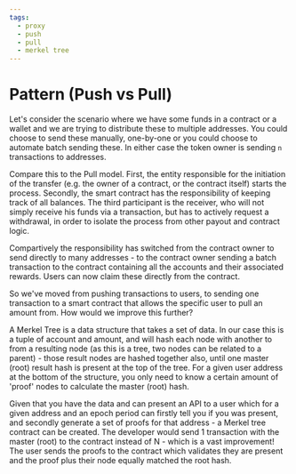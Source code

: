 ```yaml
---
tags:
  - proxy
  - push
  - pull
  - merkel tree
---
```


# Pattern (Push vs Pull)

Let's consider the scenario where we have some funds in a contract or a wallet and we are trying to distribute these to multiple addresses. You could choose to send these manually, one-by-one or you could choose to automate batch sending these. In either case the token owner is sending ```n``` transactions to addresses.

Compare this to the Pull model. First, the entity responsible for the initiation of the transfer (e.g. the owner of a contract, or the contract itself) starts the process. Secondly, the smart contract has the responsibility of keeping track of all balances. The third participant is the receiver, who will not simply receive his funds via a transaction, but has to actively request a withdrawal, in order to isolate the process from other payout and contract logic.

Compartively the responsibility has switched from the contract owner to send directly to many addresses - to the contract owner sending a batch transaction to the contract containing all the accounts and their associated rewards. Users can now claim these directly from the contract.

So we've moved from pushing transactions to users, to sending one transaction to a smart contract that allows the specific user to pull an amount from. How would we improve this further?

A Merkel Tree is a data structure that takes a set of data. In our case this is a tuple of account and amount, and will hash each node with another to from a resulting node (as this is a tree, two nodes can be related to a parent) - those result nodes are hashed together also, until one master (root) result hash is present at the top of the tree. For a given user address at the bottom of the structure, you only need to know a certain amount of 'proof' nodes to calculate the master (root) hash.

Given that you have the data and can present an API to a user which for a given address and an epoch period can firstly tell you if you was present, and secondly generate a set of proofs for that address - a Merkel tree contract can be created. The developer would send 1 transaction with the master (root) to the contract instead of N - which is a vast improvement! The user sends the proofs to the contract which validates they are present and the proof plus their node equally matched the root hash.

